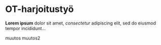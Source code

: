 # OT-harjoitustyö

**Lorem ipsum** dolor sit amet, *consectetur* adipiscing elit, sed do eiusmod tempor incididunt...

muutos
muutos2
